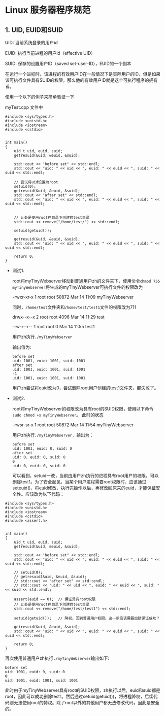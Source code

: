 # Linux 服务器程序规范

## 1. UID, EUID和SUID
UID: 当前系统登录的用户id

EUID: 执行当前进程的用户id（effective UID）

SUID: 保存的设置用户ID（saved set-user-ID），EUID的一个副本

在运行一个进程时，该进程的有效用户ID在一般情况下是实际用户的ID，但是如果该可执行文件具有SUID的权限，那么他的有效用户ID就是这个可执行程序的拥有者。

使用一个以下的例子来简单验证一下

myTest.cpp 文件中

```
#include <sys/types.h>
#include <unistd.h>
#include <iostream>
#include <cstdio>


int main()
{
    uid_t uid, euid, suid;
    getresuid(&uid, &euid, &suid);
    
    std::cout << "before set" << std::endl;
    std::cout << "uid: " << uid << ", euid: " << euid << ", suid: " << suid << std::endl;
    
    // 尝试将uid设置为root
    setuid(0);
    getresuid(&uid, &euid, &suid);
    std::cout << "after set" << std::endl;
    std::cout << "uid: " << uid << ", euid: " << euid << ", suid: " << suid << std::endl;


    // 此处是使用root在目录下创建的test目录
    std::cout << remove("/home/test/") << std::endl;

    setuid(getuid());
    
    getresuid(&uid, &euid, &suid);
    std::cout << "uid: " << uid << ", euid: " << euid << ", suid: " << suid << std::endl;

    return 0;
}
```

- 测试1. 
  
    root将myTinyWebserver移动到普通用户zh的文件夹下，使用命令`chmod 755 myTinyWebserver`将生成的myTinyWebserver可执行文件的权限改为

    -rwxr-xr-x 1 root root 50872 Mar 14 11:09 myTinyWebserver

    同时，`/home/test`文件夹和`/home/test/test1`文件的权限改为711

    drwx--x--x 2 root   root   4096 Mar 14 11:29 test

    -rw-r--r-- 1 root root 0 Mar 14 11:55 test1
    
    用户zh执行`./myTinyWebserver`

    输出值为:

    ```
    before set
    uid: 1001, euid: 1001, suid: 1001
    after set
    uid: 1001, euid: 1001, suid: 1001
    -1
    uid: 1001, euid: 1001, suid: 1001
    ```
    用户zh尝试将euid改为0，尝试删除root用户创建的test1文件夹，都失败了。

- 测试2. 
  
    root将myTinyWebserver的权限改为具有root的SUID权限，使用以下命令`sudo chmod +s myTinyWebserver`。 此时的状态

    -rwsr-sr-x 1 root root 50872 Mar 14 11:54 myTinyWebserver

    用户zh执行`./myTinyWebserver`，输出为：

    ```
    before set
    uid: 1001, euid: 0, suid: 0
    after set
    uid: 0, euid: 0, suid: 0
    0
    uid: 0, euid: 0, suid: 0
    ```

    可以看到，setuid一改，当前由用户zh执行的进程具有root用户的权限，可以删除test1。为了安全起见，当某个用户进程需要root权限时，应该通过seteuid()，将euid修改，执行完操作以后，再修改回原来的euid，才能保证安全性。应该改为以下代码：

```
#include <sys/types.h>
#include <unistd.h>
#include <iostream>
#include <cstdio>
#include <assert.h>


int main()
{
    uid_t uid, euid, suid;
    getresuid(&uid, &euid, &suid);
    
    std::cout << "before set" << std::endl;
    std::cout << "uid: " << uid << ", euid: " << euid << ", suid: " << suid << std::endl;
    
    // setuid(0);
    // getresuid(&uid, &euid, &suid);
    // std::cout << "after set" << std::endl;
    // std::cout << "uid: " << uid << ", euid: " << euid << ", suid: " << suid << std::endl;

    assert(euid == 0);  // 保证具有root权限
    // 此处是使用root在目录下创建的test目录
    std::cout << remove("/home/test/test1") << std::endl;

    setuid(getuid());   // 降权，回到普通用户权限，这一步应该需要加锁保证成功？
    
    getresuid(&uid, &euid, &suid);
    std::cout << "uid: " << uid << ", euid: " << euid << ", suid: " << suid << std::endl;

    return 0;
}
```

再次使用普通用户zh执行`./myTinyWebserver`输出如下:
```
before set
uid: 1001, euid: 0, suid: 0
0
uid: 1001, euid: 1001, suid: 1001
```
此时由于myTinyWebserver具有root的SUID权限，zh执行以后，euid和suid都是root，因此可以成功删除test1。然后通过setuid(getuid())，将进程降权，后续代码则无法使用root的特权。除了root以外的其他用户都无法修改代码，因此是安全的。